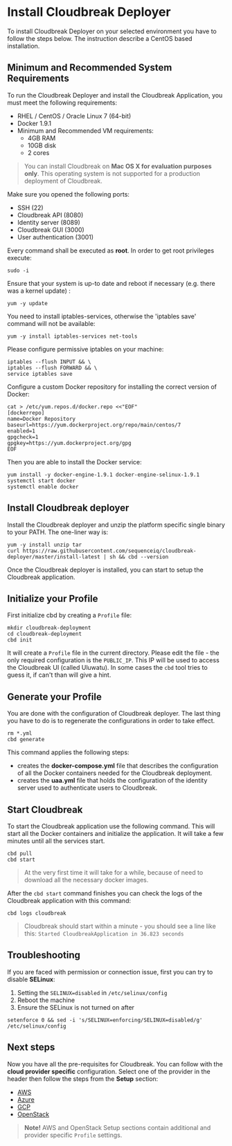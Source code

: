# Install Cloudbreak Deployer

To install Cloudbreak Deployer on your selected environment you have to follow the steps below. The instruction 
describe a CentOS based installation.

## Minimum and Recommended System Requirements

To run the Cloudbreak Deployer and install the Cloudbreak Application, you must meet the following requirements:

  * RHEL / CentOS / Oracle Linux 7 (64-bit)
  * Docker 1.9.1
  * Minimum and Recommended VM requirements:
    * 4GB RAM
    * 10GB disk
    * 2 cores

> You can install Cloudbreak on **Mac OS X for evaluation purposes only**. This operating system is not supported 
for a production deployment of Cloudbreak.

Make sure you opened the following ports:

 * SSH (22)
 * Cloudbreak API (8080)
 * Identity server (8089)
 * Cloudbreak GUI (3000)
 * User authentication (3001)

Every command shall be executed as **root**. In order to get root privileges execute:

```
sudo -i
```

Ensure that your system is up-to date and reboot if necessary (e.g. there was a kernel update)  :

```
yum -y update
```

You need to install iptables-services, otherwise the 'iptables save' command will not be available:

```
yum -y install iptables-services net-tools
```

Please configure permissive iptables on your machine:

```
iptables --flush INPUT && \
iptables --flush FORWARD && \
service iptables save
```

Configure a custom Docker repository for installing the correct version of Docker:

```
cat > /etc/yum.repos.d/docker.repo <<"EOF"
[dockerrepo]
name=Docker Repository
baseurl=https://yum.dockerproject.org/repo/main/centos/7
enabled=1
gpgcheck=1
gpgkey=https://yum.dockerproject.org/gpg
EOF
```

Then you are able to install the Docker service:

```
yum install -y docker-engine-1.9.1 docker-engine-selinux-1.9.1
systemctl start docker
systemctl enable docker
```

## Install Cloudbreak deployer

Install the Cloudbreak deployer and unzip the platform specific single binary to your PATH. The one-liner way is:

```
yum -y install unzip tar
curl https://raw.githubusercontent.com/sequenceiq/cloudbreak-deployer/master/install-latest | sh && cbd --version
```

Once the Cloudbreak deployer is installed, you can start to setup the Cloudbreak application.

## Initialize your Profile

First initialize cbd by creating a `Profile` file:

```
mkdir cloudbreak-deployment
cd cloudbreak-deployment
cbd init
```

It will create a `Profile` file in the current directory. Please edit the file - the only required
configuration is the `PUBLIC_IP`. This IP will be used to access the Cloudbreak UI
(called Uluwatu). In some cases the `cbd` tool tries to guess it, if can't than will give a hint.

## Generate your Profile

You are done with the configuration of Cloudbreak deployer. The last thing you have to do is to regenerate the configurations in order to take effect.

```
rm *.yml
cbd generate
```

This command applies the following steps:

- creates the **docker-compose.yml** file that describes the configuration of all the Docker containers needed for the Cloudbreak deployment.
- creates the **uaa.yml** file that holds the configuration of the identity server used to authenticate users to Cloudbreak.

## Start Cloudbreak

To start the Cloudbreak application use the following command.
This will start all the Docker containers and initialize the application. It will take a few minutes until all the services start.

```
cbd pull
cbd start
```

>At the very first time it will take for a while, because of need to download all the necessary docker images.

After the `cbd start` command finishes you can check the logs of the Cloudbreak application with this command:

```
cbd logs cloudbreak
```
>Cloudbreak should start within a minute - you should see a line like this: `Started CloudbreakApplication in 36.823 seconds`


## Troubleshooting

If you are faced with permission or connection issue, first you can try to disable **SELinux**:
  
  1. Setting the `SELINUX=disabled` in `/etc/selinux/config`
  2. Reboot the machine
  3. Ensure the SELinux is not turned on after
    
```
setenforce 0 && sed -i 's/SELINUX=enforcing/SELINUX=disabled/g' /etc/selinux/config
```
## Next steps

Now you have all the pre-requisites for Cloudbreak. You can follow with the **cloud provider specific** configuration. Select one of the provider in the header 
then follow the steps from the **Setup** section:

 * [AWS](aws.md#aws-setup)
 * [Azure](azure.md)
 * [GCP](gcp.md#google-setup)
 * [OpenStack](openstack.md#openstack-setup)

> **Note!** AWS and OpenStack Setup sections contain additional and provider specific `Profile` settings.